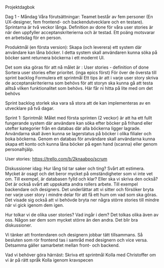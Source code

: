 Projektdagbok

Dag 1 - Måndag
Våra förutsättningar:
Teamet består av fem personer (En UX-designer,  fem frontend- och backendutvecklare och en testare). 	
Sprintarna är två veckor långa.
Definition av done för våra user stories är när den uppfyller acceptanskriterierna och är testad.
Ett poäng motsvarar en arbetsdag för en person. 

Produktmål (en första version): Skapa (och leverera) ett system där användare kan låna böcker. I detta system skall användaren kunna söka på böcker samt returnera böckerna i ett modernt UI.

Det som ska göras för att nå målet är :
User stories - definition of done
Sortera user stories efter prioritet. (inga epics först)
För över de översta till sprint backlog
Formulera ett sprintmål
Ett tips är att i varje user story skriva de acceptanskriterierna som behövs för att storyn ska kunna gå att testa alltså vilken funktionalitet som behövs. Här får ni hitta på lite med om det behövs

Sprint backlog storlek ska vara så stora att de kan implementeras av en utvecklare på två dagar.


Sprint 1: 
Sprintmål: Målet med första sprinten (2 veckor) är att ha ett fullt fungerande system där användare kan söka efter böcker på frihand eller utefter kategorier från en databas där alla böckerna ligger lagrade. Användarna skall även kunna se lagerstatus på böcker i olika filialer och boka böckerna. Genom en databas för användare skall användarna kunna skapa ett konto och kunna låna böcker på egen hand (scanna) eller genom personalhjälp. 

User stories: 
https://trello.com/b/2knaabpo/scrum


Diskussioner idag: 
Hur lång tid tar saker och ting? Svårt att estimera. Mycket är osagt och det beror mycket på omständigheter som vi inte vet om. Till exempel, är databasen fylld och klar? Eller ska vi skriva den också? Det är också svårt att uppskatta andra rollers arbete. Till exempel backendare och designers. Det underlättar att vi sitter och försöker bryta ner varje user story i mindre delar för att få ett hum om vad som ska göras. Det visade sig också att vi behövde bryta ner några större stories till mindre när vi gick igenom dem igen.

Hur tolkar vi de olika user stories? Vad ingår i dem? Det tolkas olika även av oss. Någon ser dem som mycket större än den andra. Det blir bra diskussioner. 

Vi tänker att frontendaren och designern jobbar tätt tillsammans. Så besluten som rör frontend tas i samråd med designern och vice versa. Detsamma gäller samarbetet mellan front- och backend.

Vad vi behöver göra härnäst: 
Skriva ett sprintmål
Kolla med Christoffer om vi är på rätt språk
Kolla igenom kravspecen
